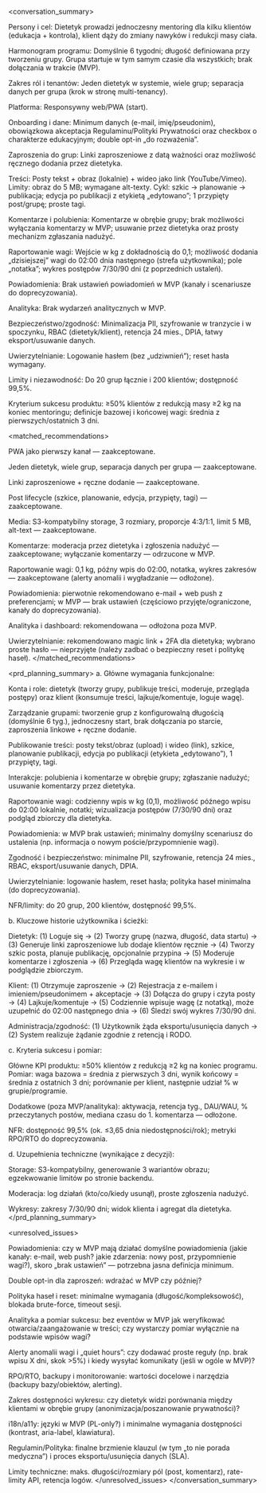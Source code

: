 <conversation_summary>
<decisions>

Persony i cel: Dietetyk prowadzi jednoczesny mentoring dla kilku klientów (edukacja + kontrola), klient dąży do zmiany nawyków i redukcji masy ciała.

Harmonogram programu: Domyślnie 6 tygodni; długość definiowana przy tworzeniu grupy. Grupa startuje w tym samym czasie dla wszystkich; brak dołączania w trakcie (MVP).

Zakres ról i tenantów: Jeden dietetyk w systemie, wiele grup; separacja danych per grupa (krok w stronę multi-tenancy).

Platforma: Responsywny web/PWA (start).

Onboarding i dane: Minimum danych (e-mail, imię/pseudonim), obowiązkowa akceptacja Regulaminu/Polityki Prywatności oraz checkbox o charakterze edukacyjnym; double opt-in „do rozważenia”.

Zaproszenia do grup: Linki zaproszeniowe z datą ważności oraz możliwość ręcznego dodania przez dietetyka.

Treści: Posty tekst + obraz (lokalnie) + wideo jako link (YouTube/Vimeo). Limity: obraz do 5 MB; wymagane alt-texty. Cykl: szkic → planowanie → publikacja; edycja po publikacji z etykietą „edytowano”; 1 przypięty post/grupę; proste tagi.

Komentarze i polubienia: Komentarze w obrębie grupy; brak możliwości wyłączania komentarzy w MVP; usuwanie przez dietetyka oraz prosty mechanizm zgłaszania nadużyć.

Raportowanie wagi: Wejście w kg z dokładnością do 0,1; możliwość dodania „dzisiejszej” wagi do 02:00 dnia następnego (strefa użytkownika); pole „notatka”; wykres postępów 7/30/90 dni (z poprzednich ustaleń).

Powiadomienia: Brak ustawień powiadomień w MVP (kanały i scenariusze do doprecyzowania).

Analityka: Brak wydarzeń analitycznych w MVP.

Bezpieczeństwo/zgodność: Minimalizacja PII, szyfrowanie w tranzycie i w spoczynku, RBAC (dietetyk/klient), retencja 24 mies., DPIA, łatwy eksport/usuwanie danych.

Uwierzytelnianie: Logowanie hasłem (bez „udziwnień”); reset hasła wymagany.

Limity i niezawodność: Do 20 grup łącznie i 200 klientów; dostępność 99,5%.

Kryterium sukcesu produktu: ≥50% klientów z redukcją masy ≥2 kg na koniec mentoringu; definicje bazowej i końcowej wagi: średnia z pierwszych/ostatnich 3 dni.

</decisions>

<matched_recommendations>

PWA jako pierwszy kanał — zaakceptowane.

Jeden dietetyk, wiele grup, separacja danych per grupa — zaakceptowane.

Linki zaproszeniowe + ręczne dodanie — zaakceptowane.

Post lifecycle (szkice, planowanie, edycja, przypięty, tagi) — zaakceptowane.

Media: S3-kompatybilny storage, 3 rozmiary, proporcje 4:3/1:1, limit 5 MB, alt-text — zaakceptowane.

Komentarze: moderacja przez dietetyka i zgłoszenia nadużyć — zaakceptowane; wyłączanie komentarzy — odrzucone w MVP.

Raportowanie wagi: 0,1 kg, późny wpis do 02:00, notatka, wykres zakresów — zaakceptowane (alerty anomalii i wygładzanie — odłożone).

Powiadomienia: pierwotnie rekomendowano e-mail + web push z preferencjami; w MVP — brak ustawień (częściowo przyjęte/ograniczone, kanały do doprecyzowania).

Analityka i dashboard: rekomendowana — odłożona poza MVP.

Uwierzytelnianie: rekomendowano magic link + 2FA dla dietetyka; wybrano proste hasło — nieprzyjęte (należy zadbać o bezpieczny reset i politykę haseł).
</matched_recommendations>

<prd_planning_summary>
a. Główne wymagania funkcjonalne:

Konta i role: dietetyk (tworzy grupy, publikuje treści, moderuje, przegląda postępy) oraz klient (konsumuje treści, lajkuje/komentuje, loguje wagę).

Zarządzanie grupami: tworzenie grup z konfigurowalną długością (domyślnie 6 tyg.), jednoczesny start, brak dołączania po starcie, zaproszenia linkowe + ręczne dodanie.

Publikowanie treści: posty tekst/obraz (upload) i wideo (link), szkice, planowanie publikacji, edycja po publikacji (etykieta „edytowano”), 1 przypięty, tagi.

Interakcje: polubienia i komentarze w obrębie grupy; zgłaszanie nadużyć; usuwanie komentarzy przez dietetyka.

Raportowanie wagi: codzienny wpis w kg (0,1), możliwość późnego wpisu do 02:00 lokalnie, notatki; wizualizacja postępów (7/30/90 dni) oraz podgląd zbiorczy dla dietetyka.

Powiadomienia: w MVP brak ustawień; minimalny domyślny scenariusz do ustalenia (np. informacja o nowym poście/przypomnienie wagi).

Zgodność i bezpieczeństwo: minimalne PII, szyfrowanie, retencja 24 mies., RBAC, eksport/usuwanie danych, DPIA.

Uwierzytelnianie: logowanie hasłem, reset hasła; polityka haseł minimalna (do doprecyzowania).

NFR/limity: do 20 grup, 200 klientów, dostępność 99,5%.

b. Kluczowe historie użytkownika i ścieżki:

Dietetyk: (1) Loguje się → (2) Tworzy grupę (nazwa, długość, data startu) → (3) Generuje linki zaproszeniowe lub dodaje klientów ręcznie → (4) Tworzy szkic posta, planuje publikację, opcjonalnie przypina → (5) Moderuje komentarze i zgłoszenia → (6) Przegląda wagę klientów na wykresie i w podglądzie zbiorczym.

Klient: (1) Otrzymuje zaproszenie → (2) Rejestracja z e-mailem i imieniem/pseudonimem + akceptacje → (3) Dołącza do grupy i czyta posty → (4) Lajkuje/komentuje → (5) Codziennie wpisuje wagę (z notatką), może uzupełnić do 02:00 następnego dnia → (6) Śledzi swój wykres 7/30/90 dni.

Administracja/zgodność: (1) Użytkownik żąda eksportu/usunięcia danych → (2) System realizuje żądanie zgodnie z retencją i RODO.

c. Kryteria sukcesu i pomiar:

Główne KPI produktu: ≥50% klientów z redukcją ≥2 kg na koniec programu. Pomiar: waga bazowa = średnia z pierwszych 3 dni, wynik końcowy = średnia z ostatnich 3 dni; porównanie per klient, następnie udział % w grupie/programie.

Dodatkowe (poza MVP/analityka): aktywacja, retencja tyg., DAU/WAU, % przeczytanych postów, mediana czasu do 1. komentarza — odłożone.

NFR: dostępność 99,5% (ok. ≤3,65 dnia niedostępności/rok); metryki RPO/RTO do doprecyzowania.

d. Uzupełnienia techniczne (wynikające z decyzji):

Storage: S3-kompatybilny, generowanie 3 wariantów obrazu; egzekwowanie limitów po stronie backendu.

Moderacja: log działań (kto/co/kiedy usunął), proste zgłoszenia nadużyć.

Wykresy: zakresy 7/30/90 dni; widok klienta i agregat dla dietetyka.
</prd_planning_summary>

<unresolved_issues>

Powiadomienia: czy w MVP mają działać domyślne powiadomienia (jakie kanały: e-mail, web push? jakie zdarzenia: nowy post, przypomnienie wagi?), skoro „brak ustawień” — potrzebna jasna definicja minimum.

Double opt-in dla zaproszeń: wdrażać w MVP czy później?

Polityka haseł i reset: minimalne wymagania (długość/kompleksowość), blokada brute-force, timeout sesji.

Analityka a pomiar sukcesu: bez eventów w MVP jak weryfikować otwarcia/zaangażowanie w treści; czy wystarczy pomiar wyłącznie na podstawie wpisów wagi?

Alerty anomalii wagi i „quiet hours”: czy dodawać proste reguły (np. brak wpisu X dni, skok >5%) i kiedy wysyłać komunikaty (jeśli w ogóle w MVP)?

RPO/RTO, backupy i monitorowanie: wartości docelowe i narzędzia (backupy bazy/obiektów, alerting).

Zakres dostępności wykresu: czy dietetyk widzi porównania między klientami w obrębie grupy (anonimizacja/poszanowanie prywatności)?

i18n/a11y: języki w MVP (PL-only?) i minimalne wymagania dostępności (kontrast, aria-label, klawiatura).

Regulamin/Polityka: finalne brzmienie klauzul (w tym „to nie porada medyczna”) i proces eksportu/usunięcia danych (SLA).

Limity techniczne: maks. długości/rozmiary pól (post, komentarz), rate-limity API, retencja logów.
</unresolved_issues>
</conversation_summary>